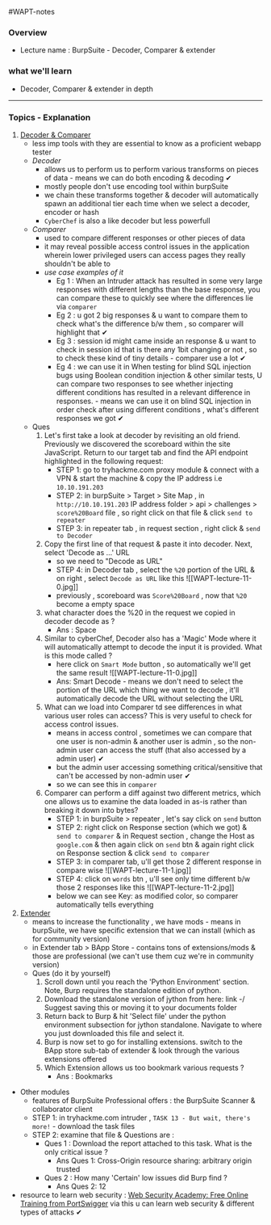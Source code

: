#WAPT-notes  

### Overview
- Lecture name : BurpSuite - Decoder, Comparer & extender

### what we'll learn
- Decoder, Comparer & extender in depth

---

### Topics - Explanation

1) <u>Decoder & Comparer</u>
	- less imp tools with they are essential to know as a proficient webapp tester
	- *Decoder*
		- allows us to perform us to perform various transforms on pieces of data - means we can do both encoding & decoding ✔
		- mostly people don't use encoding tool within burpSuite
		- we chain these transforms together & decoder will automatically spawn an additional tier each time when we select a decoder, encoder or hash
		- `CyberChef` is also a like decoder but less powerfull
	- *Comparer*
		- used to compare different responses or other pieces of data
		- it may reveal possible access control issues in the application wherein lower privileged users can access pages they really shouldn't be able to
		- *use case examples of it*
			- Eg 1 : When an Intruder attack has resulted in some very large responses with different lengths than the base response, you can compare these to quickly see where the differences lie via `comparer`
			- Eg 2 : u got 2 big responses & u want to compare them to check what's the difference b/w them , so comparer will highlight that ✔
			- Eg 3 : session id might came inside an response & u want to check in session id that is there any 1bit changing or not , so to check these kind of tiny details - comparer use a lot ✔
			- Eg 4 : we can use it in When testing for blind SQL injection bugs using Boolean condition injection & other similar tests, U can compare two responses to see whether injecting different conditions has resulted in a relevant difference in responses. - means we can use it on blind SQL injection in order check after using different conditions , what's different responses we got ✔
	- Ques
		1) Let's first take a look at decoder by revisiting an old friend. Previously we discovered the scoreboard within the site JavaScript. Return to our target tab and find the API endpoint highlighted in the following request: 
			- STEP 1: go to tryhackme.com proxy module & connect with a VPN & start the machine & copy the IP address i.e `10.10.191.203`
			- STEP 2: in burpSuite > Target > Site Map , in `http://10.10.191.203` IP address folder > api > challenges > `score%20Board` file , so right click on that file & click `send to repeater`
			- STEP 3: in repeater tab , in request section , right click & `send to Decoder`
		2) Copy the first line of that request & paste it into decoder. Next, select 'Decode as ...' URL
			- so we need to "Decode as URL"
			- STEP 4: in Decoder tab , select the `%20` portion of the URL & on right , select `Decode as URL` like this ![[WAPT-lecture-11-0.jpg]]
			- previously , scoreboard was `Score%20Board` , now that `%20` become a empty space
		3) what character does the %20 in the request we copied in decoder decode as ? 
			- Ans : Space
		4) Similar to cyberChef, Decoder also has a 'Magic' Mode where it will automatically attempt to decode the input it is provided. What is this mode called ?
			- here click on `Smart Mode` button , so automatically we'll get the same result ![[WAPT-lecture-11-0.jpg]]
			- Ans: Smart Decode - means we don't need to select the portion of the URL which thing we want to decode , it'll automatically decode the URL without selecting the URL
		5) What can we load into Comparer td see differences in what various user roles can access? This is very useful to check for access control issues. 
			- means in access control , sometimes we can compare that one user is non-admin & another user is admin , so the non-admin user can access the stuff (that also accessed by a admin user) ✔
			- but the admin user accessing something critical/sensitive that can't be accessed by non-admin user ✔
			- so we can see this in `comparer`  
		6) Comparer can perform a diff against two different metrics, which one allows us to examine the data loaded in as-is rather than breaking it down into bytes? 
			- STEP 1: in burpSuite > repeater , let's say click on `send` button
			- STEP 2: right click on Response section (which we got) & `send to comparer` & in Request section , change the Host as `google.com` & then again click on `send` btn & again right click on Response section & click `send to comparer`
			- STEP 3: in comparer tab, u'll get those 2 different response in compare wise ![[WAPT-lecture-11-1.jpg]]
			- STEP 4: click on `words` btn , u'll see only time different b/w those 2 responses like this ![[WAPT-lecture-11-2.jpg]]
			- below we can see Key: as modified color, so comparer automatically tells everything 
2) <u>Extender</u>
	- means to increase the functionality , we have mods - means in burpSuite, we have specific extension that we can install (which as for community version)
	- in Extender tab > BApp Store - contains tons of extensions/mods & those are professional (we can't use them cuz we're in community version)
	- Ques (do it by yourself)
		1) Scroll down until you reach the 'Python Environment' section. Note, Burp requires the standalone edition of python. 
		2) Download the standalone version of jython from here: link -/ Suggest saving this or moving it to your documents folder
		3) Return back to Burp & hit 'Select file' under the python environment subsection for jython standalone. Navigate to where you just downloaded this file and select it.
		4) Burp is now set to go for installing extensions. switch to the BApp store sub-tab of extender & look through the various extensions offered
		5) Which Extension allows us too bookmark various requests ?
			- Ans : Bookmarks

- Other modules
	- features of BurpSuite Professional offers : the BurpSuite Scanner & collaborator client
	- STEP 1: in tryhackme.com intruder , `TASK 13 - But wait, there's more!` - download the task files
	- STEP 2: examine that file & Questions are : 
		- Ques 1 : Download the report attached to this task. What is the only critical issue ?
			- Ans Ques 1: Cross-Origin resource sharing: arbitrary origin trusted
		- Ques 2 : How many 'Certain' low issues did Burp find ?
			- Ans Ques 2: 12
- resource to learn web security : [Web Security Academy: Free Online Training from PortSwigger](https://portswigger.net/web-security) via this u can learn web security & different types of attacks ✔


